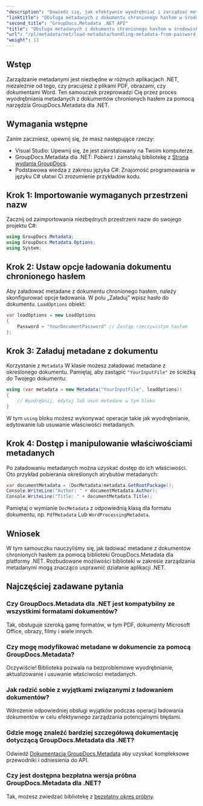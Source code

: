 ```yaml
---
"description": "Dowiedz się, jak efektywnie wyodrębniać i zarządzać metadanymi z dokumentów chronionych hasłem za pomocą GroupDocs.Metadata dla .NET. Ten kompleksowy samouczek obejmuje podstawowe kroki, w tym ustawianie opcji ładowania i dostęp do właściwości metadanych."
"linktitle": "Obsługa metadanych z dokumentu chronionego hasłem w środowisku .NET"
"second_title": "GroupDocs.Metadata .NET API"
"title": "Obsługa metadanych z dokumentu chronionego hasłem w środowisku .NET"
"url": "/pl/metadata/net/load-metadata/handling-metadata-from-password-protected-document/"
"weight": 13
---
```


## Wstęp

Zarządzanie metadanymi jest niezbędne w różnych aplikacjach .NET, niezależnie od tego, czy pracujesz z plikami PDF, obrazami, czy dokumentami Word. Ten samouczek przeprowadzi Cię przez proces wyodrębniania metadanych z dokumentów chronionych hasłem za pomocą narzędzia GroupDocs.Metadata dla .NET.

## Wymagania wstępne

Zanim zaczniesz, upewnij się, że masz następujące rzeczy:

- Visual Studio: Upewnij się, że jest zainstalowany na Twoim komputerze.
- GroupDocs.Metadata dla .NET: Pobierz i zainstaluj bibliotekę z [Strona wydania GroupDocs](https://releases.groupdocs.com/metadata/net/).
- Podstawowa wiedza z zakresu języka C#: Znajomość programowania w języku C# ułatwi Ci zrozumienie przykładów kodu.

## Krok 1: Importowanie wymaganych przestrzeni nazw

Zacznij od zaimportowania niezbędnych przestrzeni nazw do swojego projektu C#:

```csharp
using GroupDocs.Metadata;
using GroupDocs.Metadata.Options;
using System;
```

## Krok 2: Ustaw opcje ładowania dokumentu chronionego hasłem

Aby załadować metadane z dokumentu chronionego hasłem, należy skonfigurować opcje ładowania. W polu „Załaduj” wpisz hasło do dokumentu. `LoadOptions` obiekt:

```csharp
var loadOptions = new LoadOptions
{
    Password = "YourDocumentPassword" // Zastąp rzeczywistym hasłem
};
```

## Krok 3: Załaduj metadane z dokumentu

Korzystanie z `Metadata` W klasie możesz załadować metadane z określonego dokumentu. Pamiętaj, aby zastąpić `"YourInputFile"` ze ścieżką do Twojego dokumentu:

```csharp
using (var metadata = new Metadata("YourInputFile", loadOptions))
{
    // Wyodrębnij, edytuj lub usuń metadane w tym bloku
}
```

W tym `using` bloku możesz wykonywać operacje takie jak wyodrębnianie, edytowanie lub usuwanie właściwości metadanych.

## Krok 4: Dostęp i manipulowanie właściwościami metadanych

Po załadowaniu metadanych można uzyskać dostęp do ich właściwości. Oto przykład pobierania określonych atrybutów metadanych:

```csharp
var documentMetadata = (DocMetadata)metadata.GetRootPackage();
Console.WriteLine("Author: " + documentMetadata.Author);
Console.WriteLine("Title: " + documentMetadata.Title);
```

Pamiętaj o wymianie `DocMetadata` z odpowiednią klasą dla formatu dokumentu, np. `PdfMetadata` Lub `WordProcessingMetadata`.

## Wniosek

W tym samouczku nauczyliśmy się, jak ładować metadane z dokumentów chronionych hasłem za pomocą biblioteki GroupDocs.Metadata dla platformy .NET. Rozbudowane możliwości biblioteki w zakresie zarządzania metadanymi mogą znacząco usprawnić działanie aplikacji .NET.

## Najczęściej zadawane pytania

### Czy GroupDocs.Metadata dla .NET jest kompatybilny ze wszystkimi formatami dokumentów?
Tak, obsługuje szeroką gamę formatów, w tym PDF, dokumenty Microsoft Office, obrazy, filmy i wiele innych.

### Czy mogę modyfikować metadane w dokumencie za pomocą GroupDocs.Metadata?
Oczywiście! Biblioteka pozwala na bezproblemowe wyodrębnianie, aktualizowanie i usuwanie właściwości metadanych.

### Jak radzić sobie z wyjątkami związanymi z ładowaniem dokumentów?
Wdrożenie odpowiedniej obsługi wyjątków podczas operacji ładowania dokumentów w celu efektywnego zarządzania potencjalnymi błędami.

### Gdzie mogę znaleźć bardziej szczegółową dokumentację dotyczącą GroupDocs.Metadata dla .NET?
Odwiedź [Dokumentacja GroupDocs.Metadata](https://reference.groupdocs.com/metadata/net/) aby uzyskać kompleksowe przewodniki i odniesienia do API.

### Czy jest dostępna bezpłatna wersja próbna GroupDocs.Metadata dla .NET?
Tak, możesz zwiedzać bibliotekę z [bezpłatny okres próbny](https://releases.groupdocs.com/).